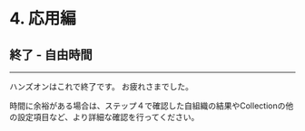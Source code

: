 # 4. 応用編

## 終了 - 自由時間

---

ハンズオンはこれで終了です。 お疲れさまでした。

時間に余裕がある場合は、ステップ４で確認した自組織の結果やCollectionの他の設定項目など、より詳細な確認を行ってください。

